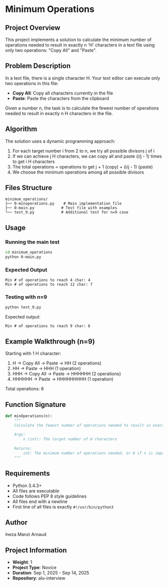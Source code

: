 # Minimum Operations

## Project Overview
This project implements a solution to calculate the minimum number of operations needed to result in exactly n 'H' characters in a text file using only two operations: "Copy All" and "Paste".

## Problem Description
In a text file, there is a single character H. Your text editor can execute only two operations in this file:
- **Copy All**: Copy all characters currently in the file
- **Paste**: Paste the characters from the clipboard

Given a number n, the task is to calculate the fewest number of operations needed to result in exactly n H characters in the file.

## Algorithm
The solution uses a dynamic programming approach:
1. For each target number i from 2 to n, we try all possible divisors j of i
2. If we can achieve j H characters, we can copy all and paste (i/j - 1) times to get i H characters
3. The total operations = operations to get j + 1 (copy) + (i/j - 1) (paste)
4. We choose the minimum operations among all possible divisors

## Files Structure
```
minimum_operations/
├── 0-minoperations.py    # Main implementation file
├── 0-main.py            # Test file with examples
└── test_9.py            # Additional test for n=9 case
```

## Usage

### Running the main test
```bash
cd minimum_operations
python 0-main.py
```

### Expected Output
```
Min # of operations to reach 4 char: 4
Min # of operations to reach 12 char: 7
```

### Testing with n=9
```bash
python test_9.py
```

Expected output:
```
Min # of operations to reach 9 char: 6
```

## Example Walkthrough (n=9)
Starting with 1 H character:
1. H → Copy All → Paste → HH (2 operations)
2. HH → Paste → HHH (1 operation)
3. HHH → Copy All → Paste → HHHHHH (2 operations)
4. HHHHHH → Paste → HHHHHHHHH (1 operation)

Total operations: 6

## Function Signature
```python
def minOperations(n):
    """
    Calculate the fewest number of operations needed to result in exactly n H characters.
    
    Args:
        n (int): The target number of H characters
        
    Returns:
        int: The minimum number of operations needed, or 0 if n is impossible to achieve
    """
```

## Requirements
- Python 3.4.3+
- All files are executable
- Code follows PEP 8 style guidelines
- All files end with a newline
- First line of all files is exactly `#!/usr/bin/python3`

## Author
Ineza Manzi Arnaud

## Project Information
- **Weight**: 1
- **Project Type**: Novice
- **Duration**: Sep 1, 2025 - Sep 14, 2025
- **Repository**: alu-interview
